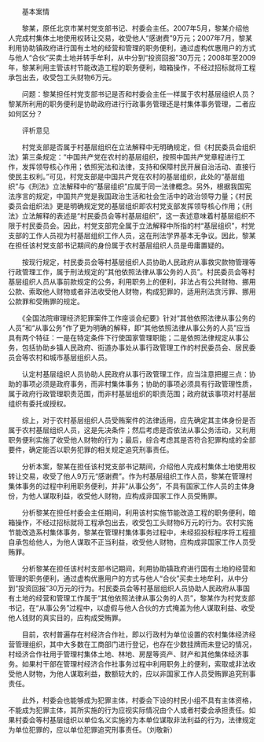 　　基本案情

　　黎某，原任北京市某村党支部书记、村委会主任。2007年5月，黎某介绍他人完成村集体土地使用权转让交易，收受他人“感谢费”9万元；2007年7月，黎某利用协助镇政府进行国有土地的经营和管理的职务便利，通过虚构优惠用户的方式与他人“合伙”买卖土地并转手牟利，从中分到“投资回报”30万元；2008年至2009年，黎某利用主管该村节能改造工程的职务便利，暗箱操作，不经过招标就将工程承包出去，收受包工头财物6万元。

　　问题：黎某担任村党支部书记是否和村委会主任一样属于农村基层组织人员？黎某所利用的职务便利是协助政府进行行政事务管理还是村集体事务管理，二者应如何区分？

　　评析意见

　　村党支部是否属于村基层组织在立法解释中无明确规定，但《村民委员会组织法》第三条规定：“中国共产党在农村的基层组织，按照中国共产党章程进行工作，发挥领导核心作用；依照宪法和法律，支持和保障村民开展自治活动、直接行使民主权利。”可见，村党支部是中国共产党在农村的基层组织，此处的“基层组织”与《刑法》立法解释中的“基层组织”应属于同一法律概念。另外，根据我国宪法序言的规定，中国共产党是我国政治生活和社会生活中的政治领导力量；《村民委员会组织法》更是明确规定党的基层组织即农村党支部发挥领导核心作用；《刑法》立法解释的表述是“村民委员会等村基层组织”，这一表述意味着村基层组织不限于村民委员会。因此，村党支部完全属于立法解释中所指的村“基层组织”，村党支部的工作人员视为村基层组织工作人员，这在刑法学界基本无争议。因此，黎某在担任该村党支部书记期间的身份属于农村基层组织人员是毋庸置疑的。

　　按现行规定，村民委员会等村基层组织人员协助人民政府从事救灾款物管理等行政管理工作，属于刑法规定的“其他依照法律从事公务的人员”。村民委员会等村基层组织人员从事前款规定的公务，利用职务上的便利，非法占有公共财物、挪用公款、索取他人财物或者非法收受他人财物，构成犯罪的，适用刑法贪污罪、挪用公款罪和受贿罪的规定。

　　《全国法院审理经济犯罪案件工作座谈会纪要》针对“其他依照法律从事公务的人员”和“从事公务”作了更为明确的解释，即“其他依照法律从事公务的人员”应当具有两个特征：一是在特定条件下行使国家管理职能；二是依照法律规定从事公务，包括协助乡镇人民政府、街道办事处从事行政管理工作的村民委员会、居民委员会等农村和城市基层组织人员。

　　认定村基层组织人员协助人民政府从事行政管理工作，应当注意把握三点：协助的事项必须是政府事务，而非村集体事务；协助的事项必须具有行政管理性质，属于政府行政管理职责范围，而非村基层组织的职责范围；政府就该事项对村基层组织有委托或授权。

　　综上，对于农村基层组织人员受贿案件的法律适用，应先确定其主体身份是否属于农村基层组织人员，这是先决条件；然后考虑是否依法从事公务活动，又利用职务便利实施了收受他人财物的行为；最后，综合考虑其是否符合犯罪构成的全部要件，确定能否以职务犯罪的相关规定追究刑事责任。

　　分析本案，黎某在担任该村党支部书记期间，介绍他人完成村集体土地使用权转让交易，收受了他人9万元“感谢费”。作为村基层组织工作人员，黎某在管理村集体事务的过程中利用职务便利，并非“从事公务”，不具有国家工作人员的主体身份，为他人谋取利益，收受他人财物，应构成非国家工作人员受贿罪。

　　分析黎某在担任村委会主任期间，利用该村实施节能改造工程的职务便利，暗箱操作，不经过招标就将工程承包出去，收受包工头财物6万元的行为。农村实施节能改造系村集体事务，黎某在管理村集体事务过程中，未经招投标程序将工程擅自承包给他人，为他人谋取不正当利益，收受他人财物，应构成非国家工作人员受贿罪。

　　分析黎某在担任该村村支部书记期间，利用协助镇政府进行国有土地的经营和管理的职务便利，通过虚构优惠用户的方式与他人“合伙”买卖土地牟利，从中分到“投资回报”30万元的行为。村民委员会等村基层组织人员协助人民政府从事国有土地的经营和管理工作属于“其他依照法律从事公务的人员”，黎某作为村党支部书记，在“从事公务”过程中，以虚假与他人合伙的方式掩盖为他人谋取利益、收受他人钱财的真实目的，应构成受贿罪。

　　目前，农村普遍存在村经济合作社，即以行政村为单位设置的农村集体经济经营管理组织，其中大多数在工商部门进行登记，也存在少数挂牌而未登记的情况，村经济合作社用于管理村集体土地、林地、房屋等资产、财产和其他集体经济事务。如果村干部在管理村经济合作社事务过程中利用职务上的便利，索取或非法收受他人财物，为他人谋取利益，数额较大的，应以非国家工作人员受贿罪追究刑事责任。

　　此外，村委会也能够成为犯罪主体，村委会下设的村民小组不具有主体资格，不能成为犯罪主体，其所实施的行为应视实际情况由个人或者村委会承担责任。如果村委会等村基层组织以单位名义实施的为本单位谋取非法利益的行为，法律规定为单位犯罪的，应以单位犯罪追究刑事责任。（刘敬新）